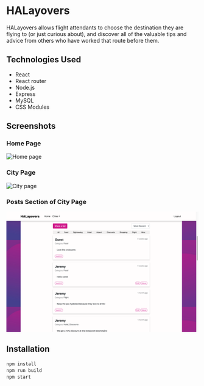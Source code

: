 # HALayovers
HALayovers allows flight attendants to choose the destination they are flying to (or just curious about), and discover all of the valuable tips and advice from others who have worked that route before them.

## Technologies Used
* React
* React router
* Node.js
* Express
* MySQL
* CSS Modules

## Screenshots
### Home Page
![Home page](/screenshots/home-page.png)
### City Page
![City page](/screenshots/city-page-top.png)
### Posts Section of City Page
![Posts section](/screenshots/city-page-posts.png)

## Installation
```bash
npm install
npm run build
npm start
```
